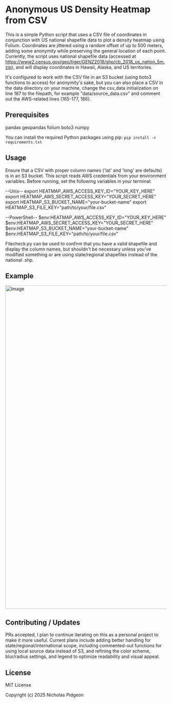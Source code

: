 # Anonymous US Density Heatmap from CSV 

This is a simple Python script that uses a CSV file of coordinates in conjunction with US national 
shapefile data to plot a density heatmap using Folium. Coordinates are jittered using a random offset 
of up to 500 meters, adding some anonymity while preserving the general location of each point. Currently, 
the script uses national shapefile data (accessed at https://www2.census.gov/geo/tiger/GENZ2018/shp/cb_2018_us_nation_5m.zip), 
and will display coordinates in Hawaii, Alaska, and US territories. 

It's configured to work with the CSV file in an S3 bucket (using boto3 functions to access) for anonymity's sake, 
but you can also place a CSV in the data directory on your machine, change the csv_data initialization on line 187 
to the filepath, for example "data/source_data.csv" and comment out the AWS-related lines (165-177, 186).

## Prerequisites

pandas
geopandas
folium
boto3
numpy

You can install the required Python packages using pip:
    `pip install -r requirements.txt`

## Usage

Ensure that a CSV with proper column names ('lat' and 'long' are defaults) is in an S3 bucket. 
This script reads AWS credentials from your environment variables. Before running, set the following variables
in your terminal:

--Unix--
export HEATMAP_AWS_ACCESS_KEY_ID="YOUR_KEY_HERE"
export HEATMAP_AWS_SECRET_ACCESS_KEY="YOUR_SECRET_HERE"
export HEATMAP_S3_BUCKET_NAME="your-bucket-name"
export HEATMAP_S3_FILE_KEY="path/to/your/file.csv"

--PowerShell--
$env:HEATMAP_AWS_ACCESS_KEY_ID="YOUR_KEY_HERE"
$env:HEATMAP_AWS_SECRET_ACCESS_KEY="YOUR_SECRET_HERE"
$env:HEATMAP_S3_BUCKET_NAME="your-bucket-name"
$env:HEATMAP_S3_FILE_KEY="path/to/your/file.csv"

Filecheck.py can be used to confirm that you have a valid shapefile and display the column names, 
but shouldn't be necessary unless you've modified something or are using state/regional shapefiles instead of the national .shp.


## Example

<img width="1317" height="1010" alt="Image" src="https://github.com/user-attachments/assets/22def057-d6b3-4a51-bf61-24a40338c3e0" />


##  Contributing / Updates

PRs accepted, I plan to continue iterating on this as a personal project to make it more useful. Current plans include 
adding better handling for state/regional/international scope, including commented-out functions for using local 
source data instead of S3, and refining the color scheme, blur/radius settings, and legend to optimize readability and visual appeal.

## License
MIT License

Copyright (c) 2025 Nicholas Pidgeon

